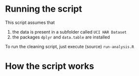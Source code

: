 # Running the script
This script assumes that 
 1. the data is present in a subfolder called `UCI HAR Dataset`
 2. the packages `dplyr` and `data.table` are installed

To run the cleaning script, just execute (source) `run-analysis.R`

# How the script works
